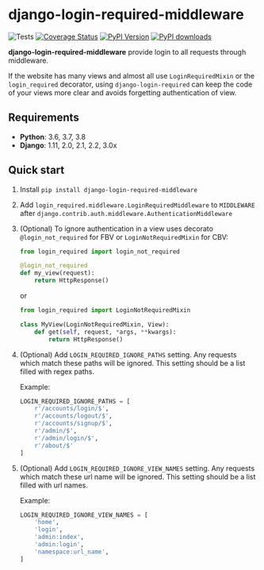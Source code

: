 django-login-required-middleware
==============

![Tests](https://github.com/CleitonDeLima/django-login-required-middleware/workflows/Tests/badge.svg?branch=master)
[![Coverage Status](https://coveralls.io/repos/github/CleitonDeLima/django-login-required-middleware/badge.svg)](https://coveralls.io/github/CleitonDeLima/django-login-required-middleware?branch=master)
[![PyPI Version](https://img.shields.io/pypi/v/django-login-required-middleware.svg)](https://pypi.org/project/django-login-required-middleware/)
[![PyPI downloads](https://img.shields.io/pypi/dm/django-login-required-middleware.svg)](https://img.shields.io/pypi/dm/django-login-required-middleware.svg)


**django-login-required-middleware** provide login to all requests through middleware.

If the website has many views and almost all use
`LoginRequiredMixin` or the `login_required` decorator, using `django-login-required`
can keep the code of your views more clear and avoids forgetting authentication of view.

Requirements
------------

* **Python**: 3.6, 3.7, 3.8
* **Django**: 1.11, 2.0, 2.1, 2.2, 3.0x

Quick start
-----------

1. Install `pip install django-login-required-middleware`
2. Add `login_required.middleware.LoginRequiredMiddleware` to `MIDDLEWARE` after 
`django.contrib.auth.middleware.AuthenticationMiddleware`
3. (Optional) To ignore authentication in a view uses decorato `@login_not_required` for FBV or `LoginNotRequiredMixin` for CBV:

    ```python
    from login_required import login_not_required

    @login_not_required
    def my_view(request):
        return HttpResponse()
    ```

    or

    ```python
    from login_required import LoginNotRequiredMixin

    class MyView(LoginNotRequiredMixin, View):
        def get(self, request, *args, **kwargs):
            return HttpResponse()
    ```

4. (Optional) Add `LOGIN_REQUIRED_IGNORE_PATHS` setting.
Any requests which match these paths will be ignored. This setting should be a list filled with 
regex paths.    

    Example:

    ```python
    LOGIN_REQUIRED_IGNORE_PATHS = [
        r'/accounts/login/$',
        r'/accounts/logout/$',
        r'/accounts/signup/$',
        r'/admin/$',
        r'/admin/login/$',
        r'/about/$'
    ]
    ```

5. (Optional) Add `LOGIN_REQUIRED_IGNORE_VIEW_NAMES` setting.
Any requests which match these url name will be ignored. This setting should be a list filled with 
url names.

    Example:

    ```python
    LOGIN_REQUIRED_IGNORE_VIEW_NAMES = [
        'home',
        'login',
        'admin:index',
        'admin:login',
        'namespace:url_name',
    ]
    ```
